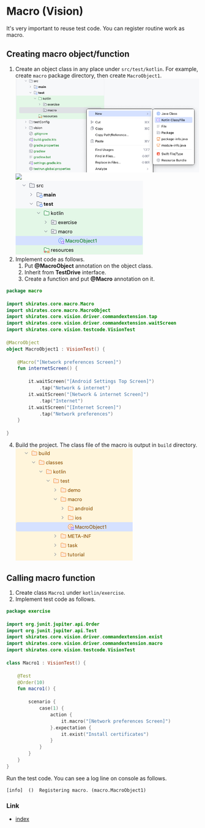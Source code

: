 # Macro (Vision)

It's very important to reuse test code. You can register routine work as macro.

## Creating macro object/function

1. Create an object class in any place under `src/test/kotlin`. For example, create `macro` package directory, then
   create `MacroObject1`.<br>![](_images/creating_macro_object.png)
   <br>![](../_images/creating_macro_object.png)<br>![](_images/macro_object.png)
2. Implement code as follows.
    1. Put **@MacroObject** annotation on the object class.
    2. Inherit from **TestDrive** interface.
    3. Create a function and put **@Macro** annotation on it.

```kotlin
package macro

import shirates.core.macro.Macro
import shirates.core.macro.MacroObject
import shirates.core.vision.driver.commandextension.tap
import shirates.core.vision.driver.commandextension.waitScreen
import shirates.core.vision.testcode.VisionTest

@MacroObject
object MacroObject1 : VisionTest() {

    @Macro("[Network preferences Screen]")
    fun internetScreen() {

        it.waitScreen("[Android Settings Top Screen]")
            .tap("Network & internet")
        it.waitScreen("[Network & internet Screen]")
            .tap("Internet")
        it.waitScreen("[Internet Screen]")
            .tap("Network preferences")
    }

}
```

4. Build the project. The class file of the macro is output in `build` directory.
   <br>![](_images/macro_object_class_file.png)

## Calling macro function

1. Create class `Macro1` under `kotlin/exercise`.
2. Implement test code as follows.

```kotlin
package exercise

import org.junit.jupiter.api.Order
import org.junit.jupiter.api.Test
import shirates.core.vision.driver.commandextension.exist
import shirates.core.vision.driver.commandextension.macro
import shirates.core.vision.testcode.VisionTest

class Macro1 : VisionTest() {

    @Test
    @Order(10)
    fun macro1() {

        scenario {
            case(1) {
                action {
                    it.macro("[Network preferences Screen]")
                }.expectation {
                    it.exist("Install certificates")
                }
            }
        }
    }
}
```

Run the test code. You can see a log line on console as follows.

```
[info]	()	Registering macro. (macro.MacroObject1)
```

### Link

- [index](../../../index.md)

